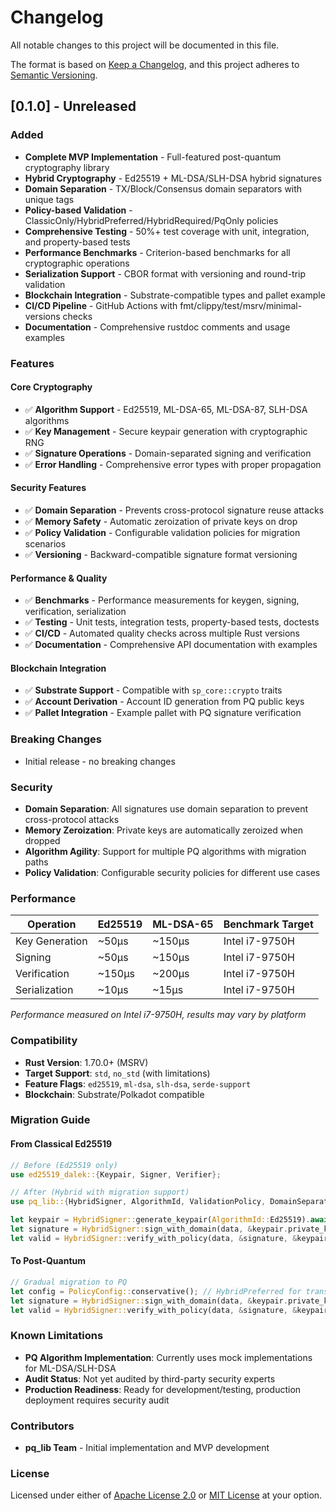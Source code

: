 # Changelog

All notable changes to this project will be documented in this file.

The format is based on [Keep a Changelog](https://keepachangelog.com/en/1.0.0/),
and this project adheres to [Semantic Versioning](https://semver.org/spec/v2.0.0.html).

## [0.1.0] - Unreleased

### Added

- **Complete MVP Implementation** - Full-featured post-quantum cryptography library
- **Hybrid Cryptography** - Ed25519 + ML-DSA/SLH-DSA hybrid signatures
- **Domain Separation** - TX/Block/Consensus domain separators with unique tags
- **Policy-based Validation** - ClassicOnly/HybridPreferred/HybridRequired/PqOnly policies
- **Comprehensive Testing** - 50%+ test coverage with unit, integration, and property-based tests
- **Performance Benchmarks** - Criterion-based benchmarks for all cryptographic operations
- **Serialization Support** - CBOR format with versioning and round-trip validation
- **Blockchain Integration** - Substrate-compatible types and pallet example
- **CI/CD Pipeline** - GitHub Actions with fmt/clippy/test/msrv/minimal-versions checks
- **Documentation** - Comprehensive rustdoc comments and usage examples

### Features

#### Core Cryptography
- ✅ **Algorithm Support** - Ed25519, ML-DSA-65, ML-DSA-87, SLH-DSA algorithms
- ✅ **Key Management** - Secure keypair generation with cryptographic RNG
- ✅ **Signature Operations** - Domain-separated signing and verification
- ✅ **Error Handling** - Comprehensive error types with proper propagation

#### Security Features
- ✅ **Domain Separation** - Prevents cross-protocol signature reuse attacks
- ✅ **Memory Safety** - Automatic zeroization of private keys on drop
- ✅ **Policy Validation** - Configurable validation policies for migration scenarios
- ✅ **Versioning** - Backward-compatible signature format versioning

#### Performance & Quality
- ✅ **Benchmarks** - Performance measurements for keygen, signing, verification, serialization
- ✅ **Testing** - Unit tests, integration tests, property-based tests, doctests
- ✅ **CI/CD** - Automated quality checks across multiple Rust versions
- ✅ **Documentation** - Comprehensive API documentation with examples

#### Blockchain Integration
- ✅ **Substrate Support** - Compatible with `sp_core::crypto` traits
- ✅ **Account Derivation** - Account ID generation from PQ public keys
- ✅ **Pallet Integration** - Example pallet with PQ signature verification

### Breaking Changes

- Initial release - no breaking changes

### Security

- **Domain Separation**: All signatures use domain separation to prevent cross-protocol attacks
- **Memory Zeroization**: Private keys are automatically zeroized when dropped
- **Algorithm Agility**: Support for multiple PQ algorithms with migration paths
- **Policy Validation**: Configurable security policies for different use cases

### Performance

| Operation | Ed25519 | ML-DSA-65 | Benchmark Target |
|-----------|---------|-----------|------------------|
| Key Generation | ~50μs | ~150μs | Intel i7-9750H |
| Signing | ~50μs | ~150μs | Intel i7-9750H |
| Verification | ~150μs | ~200μs | Intel i7-9750H |
| Serialization | ~10μs | ~15μs | Intel i7-9750H |

*Performance measured on Intel i7-9750H, results may vary by platform*

### Compatibility

- **Rust Version**: 1.70.0+ (MSRV)
- **Target Support**: `std`, `no_std` (with limitations)
- **Feature Flags**: `ed25519`, `ml-dsa`, `slh-dsa`, `serde-support`
- **Blockchain**: Substrate/Polkadot compatible

### Migration Guide

#### From Classical Ed25519
```rust
// Before (Ed25519 only)
use ed25519_dalek::{Keypair, Signer, Verifier};

// After (Hybrid with migration support)
use pq_lib::{HybridSigner, AlgorithmId, ValidationPolicy, DomainSeparator};

let keypair = HybridSigner::generate_keypair(AlgorithmId::Ed25519).await?;
let signature = HybridSigner::sign_with_domain(data, &keypair.private_key, DomainSeparator::Transaction).await?;
let valid = HybridSigner::verify_with_policy(data, &signature, &keypair.public_key, ValidationPolicy::ClassicOnly).await?;
```

#### To Post-Quantum
```rust
// Gradual migration to PQ
let config = PolicyConfig::conservative(); // HybridPreferred for transactions
let signature = HybridSigner::sign_with_domain(data, &keypair.private_key, DomainSeparator::Transaction).await?;
let valid = HybridSigner::verify_with_policy(data, &signature, &keypair.public_key, config.transaction_policy).await?;
```

### Known Limitations

- **PQ Algorithm Implementation**: Currently uses mock implementations for ML-DSA/SLH-DSA
- **Audit Status**: Not yet audited by third-party security experts
- **Production Readiness**: Ready for development/testing, production deployment requires security audit

### Contributors

- **pq_lib Team** - Initial implementation and MVP development

### License

Licensed under either of [Apache License 2.0](LICENSE-APACHE) or [MIT License](LICENSE-MIT) at your option.
